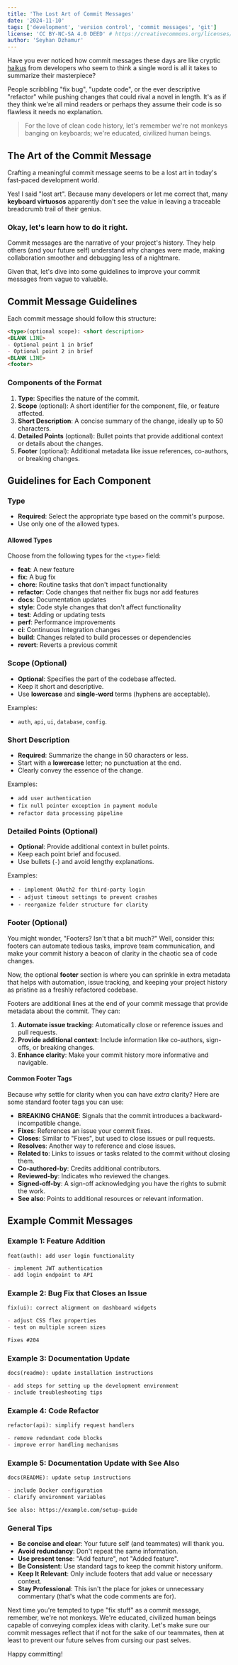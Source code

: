 ```yaml
---
title: 'The Lost Art of Commit Messages'
date: '2024-11-10'
tags: ['development', 'version control', 'commit messages', 'git']
license: 'CC BY-NC-SA 4.0 DEED' # https://creativecommons.org/licenses/by-nc-sa/4.0/
author: 'Seyhan Dzhamur'
---
```


Have you ever noticed how commit messages these days are like cryptic [haikus](https://www.britannica.com/question/What-is-a-haiku) from developers who seem to think a single word is all it takes to summarize their masterpiece?

People scribbling "fix bug", "update code", or the ever descriptive "refactor" while pushing changes that could rival a novel in length. It's as if they think we're all mind readers or perhaps they assume their code is so flawless it needs no explanation.

> For the love of clean code history, let's remember we're not monkeys banging on keyboards; we're educated, civilized human beings.

## The Art of the Commit Message

Crafting a meaningful commit message seems to be a lost art in today's fast-paced development world.

Yes! I said "lost art". Because many developers or let me correct that, many **keyboard virtuosos** apparently don't see the value in leaving a traceable breadcrumb trail of their genius.

### Okay, let's learn how to do it right.

Commit messages are the narrative of your project's history. They help others (and your future self) understand why changes were made, making collaboration smoother and debugging less of a nightmare.

Given that, let's dive into some guidelines to improve your commit messages from vague to valuable.

## Commit Message Guidelines

Each commit message should follow this structure:

```md
<type>(optional scope): <short description>
<BLANK LINE>
- Optional point 1 in brief
- Optional point 2 in brief
<BLANK LINE>
<footer>
```

### Components of the Format

1. **Type**: Specifies the nature of the commit.
2. **Scope** (optional): A short identifier for the component, file, or feature affected.
3. **Short Description**: A concise summary of the change, ideally up to 50 characters.
4. **Detailed Points** (optional): Bullet points that provide additional context or details about the changes.
5. **Footer** (optional): Additional metadata like issue references, co-authors, or breaking changes.

## Guidelines for Each Component

### Type

- **Required**: Select the appropriate type based on the commit's purpose.
- Use only one of the allowed types.

#### Allowed Types

Choose from the following types for the `<type>` field:

- **feat**: A new feature
- **fix**: A bug fix
- **chore**: Routine tasks that don't impact functionality
- **refactor**: Code changes that neither fix bugs nor add features
- **docs**: Documentation updates
- **style**: Code style changes that don't affect functionality
- **test**: Adding or updating tests
- **perf**: Performance improvements
- **ci**: Continuous Integration changes
- **build**: Changes related to build processes or dependencies
- **revert**: Reverts a previous commit

### Scope (Optional)

- **Optional**: Specifies the part of the codebase affected.
- Keep it short and descriptive.
- Use **lowercase** and **single-word** terms (hyphens are acceptable).

Examples:

- `auth`, `api`, `ui`, `database`, `config`.

### Short Description

- **Required**: Summarize the change in 50 characters or less.
- Start with a **lowercase** letter; no punctuation at the end.
- Clearly convey the essence of the change.

Examples:

- `add user authentication`
- `fix null pointer exception in payment module`
- `refactor data processing pipeline`

### Detailed Points (Optional)

- **Optional**: Provide additional context in bullet points.
- Keep each point brief and focused.
- Use bullets (`-`) and avoid lengthy explanations.

Examples:

- `- implement OAuth2 for third-party login`
- `- adjust timeout settings to prevent crashes`
- `- reorganize folder structure for clarity`


### Footer (Optional)

You might wonder, "Footers? Isn't that a bit much?" Well, consider this: footers can automate tedious tasks, improve team communication, and make your commit history a beacon of clarity in the chaotic sea of code changes.

Now, the optional **footer** section is where you can sprinkle in extra metadata that helps with automation, issue tracking, and keeping your project history as pristine as a freshly refactored codebase.

Footers are additional lines at the end of your commit message that provide metadata about the commit. They can:

1. **Automate issue tracking**: Automatically close or reference issues and pull requests.
2. **Provide additional context**: Include information like co-authors, sign-offs, or breaking changes.
3. **Enhance clarity**: Make your commit history more informative and navigable.

#### Common Footer Tags

Because why settle for clarity when you can have *extra* clarity? Here are some standard footer tags you can use:

- **BREAKING CHANGE**: Signals that the commit introduces a backward-incompatible change.
- **Fixes**: References an issue your commit fixes.
- **Closes**: Similar to "Fixes", but used to close issues or pull requests.
- **Resolves**: Another way to reference and close issues.
- **Related to**: Links to issues or tasks related to the commit without closing them.
- **Co-authored-by**: Credits additional contributors.
- **Reviewed-by**: Indicates who reviewed the changes.
- **Signed-off-by**: A sign-off acknowledging you have the rights to submit the work.
- **See also**: Points to additional resources or relevant information.

## Example Commit Messages

### Example 1: Feature Addition

```md
feat(auth): add user login functionality

- implement JWT authentication
- add login endpoint to API
```

### Example 2: Bug Fix that Closes an Issue

```md
fix(ui): correct alignment on dashboard widgets

- adjust CSS flex properties
- test on multiple screen sizes

Fixes #204
```

### Example 3: Documentation Update

```md
docs(readme): update installation instructions

- add steps for setting up the development environment
- include troubleshooting tips
```

### Example 4: Code Refactor

```md
refactor(api): simplify request handlers

- remove redundant code blocks
- improve error handling mechanisms
```

### Example 5: Documentation Update with See Also

```md
docs(README): update setup instructions

- include Docker configuration
- clarify environment variables

See also: https://example.com/setup-guide
```

### General Tips

- **Be concise and clear**: Your future self (and teammates) will thank you.
- **Avoid redundancy**: Don't repeat the same information.
- **Use present tense**: "Add feature", not "Added feature".
- **Be Consistent**: Use standard tags to keep the commit history uniform.
- **Keep It Relevant**: Only include footers that add value or necessary context.
- **Stay Professional**: This isn't the place for jokes or unnecessary commentary (that's what the code comments are for).

Next time you're tempted to type "fix stuff" as a commit message, remember, we're not monkeys. We're educated, civilized human beings capable of conveying complex ideas with clarity. Let's make sure our commit messages reflect that if not for the sake of our teammates, then at least to prevent our future selves from cursing our past selves.

Happy committing!